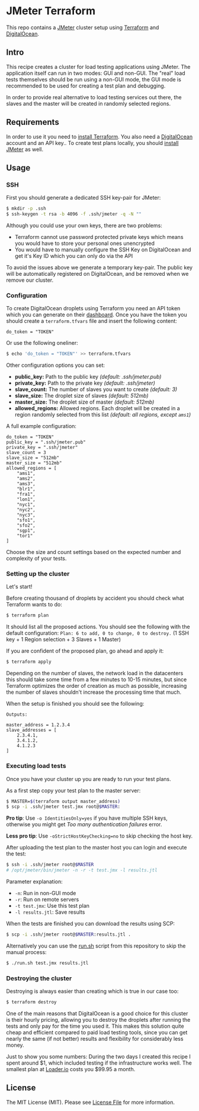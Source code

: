 # JMeter Terraform

This repo contains a [JMeter](http://jmeter.apache.org) cluster setup using [Terraform](https://www.terraform.io) and [DigitalOcean](https://www.digitalocean.com).


## Intro

This recipe creates a cluster for load testing applications using JMeter.
The application itself can run in two modes: GUI and non-GUI.
The "real" load tests themselves should be run using a non-GUI mode, the GUI
mode is recommended to be used for creating a test plan and debugging.

In order to provide real alternative to load testing services out there, the slaves
and the master will be created in randomly selected regions.


## Requirements

In order to use it you need to [install Terraform](https://www.terraform.io/downloads.html).
You also need a [DigitalOcean](https://www.digitalocean.com) account and an API key..
To create test plans locally, you should [install JMeter](http://jmeter.apache.org/download_jmeter.cgi) as well.


## Usage

### SSH

First you should generate a dedicated SSH key-pair for JMeter:

``` bash
$ mkdir -p .ssh
$ ssh-keygen -t rsa -b 4096 -f .ssh/jmeter -q -N ""
```

Although you could use your own keys, there are two problems:

- Terraform cannot use password protected private keys which means you would have to store your personal ones unencrypted
- You would have to manually configure the SSH Key on DigitalOcean and get it's Key ID which you can only do via the API

To avoid the issues above we generate a temporary key-pair. The public key will be automatically registered on DigitalOcean,
and be removed when we remove our cluster.


### Configuration

To create DigitalOcean droplets using Terraform you need an API token which you can generate on their [dashboard](https://cloud.digitalocean.com/settings/api/tokens).
Once you have the token you should create a `terraform.tfvars` file and insert the following content:

```
do_token = "TOKEN"
```

Or use the following oneliner:

``` bash
$ echo 'do_token = "TOKEN"' >> terraform.tfvars
```

Other configuration options you can set:

- **public_key:** Path to the public key *(default: .ssh/jmeter.pub)*
- **private_key:** Path to the private key *(default: .ssh/jmeter)*
- **slave_count:** The number of slaves you want to create *(default: 3)*
- **slave_size:** The droplet size of slaves *(default: 512mb)*
- **master_size:** The droplet size of master *(default: 512mb)*
- **allowed_regions:** Allowed regions. Each droplet will be created in a region randomly selected from this list *(default: all regions, except `ams1`)*

A full example configuration:

```
do_token = "TOKEN"
public_key = ".ssh/jmeter.pub"
private_key = ".ssh/jmeter"
slave_count = 3
slave_size = "512mb"
master_size = "512mb"
allowed_regions = [
    "ams1",
    "ams2",
    "ams3",
    "blr1",
    "fra1",
    "lon1",
    "nyc1",
    "nyc2",
    "nyc3",
    "sfo1",
    "sfo2",
    "sgp1",
    "tor1"
]
```

Choose the size and count settings based on the expected number and complexity of your tests.


### Setting up the cluster

Let's start!

Before creating thousand of droplets by accident you should check what Terraform wants to do:

``` bash
$ terraform plan
```

It should list all the proposed actions. You should see the following with the default configuration:
`Plan: 6 to add, 0 to change, 0 to destroy.` (1 SSH key + 1 Region selection + 3 Slaves + 1 Master)

If you are confident of the proposed plan, go ahead and apply it:

``` bash
$ terraform apply
```

Depending on the number of slaves, the network load in the datacenters this should take some time from a few minutes to 10-15 minutes,
but since Terraform optimizes the order of creation as much as possible, increasing the number of slaves shouldn't increase
the processing time that much.

When the setup is finished you should see the following:

```
Outputs:

master_address = 1.2.3.4
slave_addresses = [
    2.3.4.1,
    3.4.1.2,
    4.1.2.3
]
```


### Executing load tests

Once you have your cluster up you are ready to run your test plans.

As a first step copy your test plan to the master server:

``` bash
$ MASTER=$(terraform output master_address)
$ scp -i .ssh/jmeter test.jmx root@$MASTER:
```

**Pro tip**: Use `-o IdentitiesOnly=yes` if you have multiple SSH keys, otherwise you might get *Too many authentication failures* error.

**Less pro tip**: Use `-oStrictHostKeyChecking=no` to skip checking the host key.

After uploading the test plan to the master host you can login and execute the test:

``` bash
$ ssh -i .ssh/jmeter root@$MASTER
# /opt/jmeter/bin/jmeter -n -r -t test.jmx -l results.jtl
```

Parameter explanation:

- `-n`: Run in non-GUI mode
- `-r`: Run on remote servers
- `-t test.jmx`: Use this test plan
- `-l results.jtl`: Save results


When the tests are finished you can download the results using SCP:

``` bash
$ scp -i .ssh/jmeter root@$MASTER:results.jtl .
```

Alternatively you can use the [run.sh](run.sh) script from this repository to skip the manual process:

``` bash
$ ./run.sh test.jmx results.jtl
```


### Destroying the cluster

Destroying is always easier than creating which is true in our case too:

``` bash
$ terraform destroy
```

One of the main reasons that DigitalOcean is a good choice for this cluster is their hourly pricing,
allowing you to destroy the droplets after running the tests and only pay for the time you used it.
This makes this solution quite cheap and efficient compared to paid load testing tools,
since you can get nearly the same (if not better) results and flexibility for considerably less money.

Just to show you some numbers: During the two days I created this recipe I spent around $1,
which included testing if the infrastructure works well. The smallest plan at [Loader.io](https://loader.io/pricing)
costs you $99.95 a month.


## License

The MIT License (MIT). Please see [License File](LICENSE) for more information.
